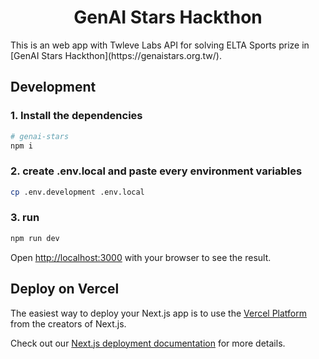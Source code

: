 <h1 align="center">GenAI Stars Hackthon</h1>
This is an web app with Twleve Labs API for solving ELTA Sports prize in [GenAI Stars Hackthon](https://genaistars.org.tw/).

## Development
### 1. Install the dependencies

```bash
# genai-stars
npm i
```

### 2. create .env.local and paste every environment variables

```bash
cp .env.development .env.local
```

### 3. run

```bash
npm run dev
```
Open [http://localhost:3000](http://localhost:3000) with your browser to see the result.

## Deploy on Vercel

The easiest way to deploy your Next.js app is to use the [Vercel Platform](https://vercel.com/new?utm_medium=default-template&filter=next.js&utm_source=create-next-app&utm_campaign=create-next-app-readme) from the creators of Next.js.

Check out our [Next.js deployment documentation](https://nextjs.org/docs/deployment) for more details.
